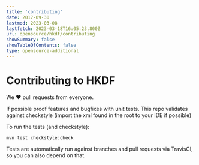```yaml
---
title: 'contributing'
date: 2017-09-30
lastmod: 2023-03-08
lastfetch: 2023-03-18T16:05:23.800Z
url: opensource/hkdf/contributing
showSummary: false
showTableOfContents: false
type: opensource-additional
---
```

# Contributing to HKDF

We ❤ pull requests from everyone.

If possible proof features and bugfixes with unit tests.
This repo validates against checkstyle (import the xml found in the root to your IDE if possible)

To run the tests (and checkstyle):

```shell
mvn test checkstyle:check
```

Tests are automatically run against branches and pull requests
via TravisCI, so you can also depend on that.
